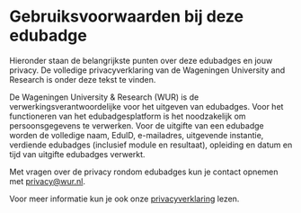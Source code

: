 # Gebruiksvoorwaarden bij deze edubadge
Hieronder staan de belangrijkste punten over deze edubadges en jouw privacy. De volledige privacyverklaring van de Wageningen University and Research is onder deze tekst te vinden.
 
De Wageningen University & Research (WUR) is de verwerkingsverantwoordelijke voor het uitgeven van edubadges. Voor het functioneren van het edubadgesplatform is het noodzakelijk om persoonsgegevens te verwerken. Voor de uitgifte van een edubadge worden de volledige naam, EduID, e-mailadres, uitgevende instantie, verdiende edubadges (inclusief module en resultaat), opleiding en datum en tijd van uitgifte edubadges verwerkt.
 
Met vragen over de privacy rondom edubadges kun je contact opnemen met [privacy@wur.nl](mailto:privacy@wur.nl).
 
Voor meer informatie kun je ook onze [privacyverklaring](https://raw.githubusercontent.com/edubadges/privacy/master/wageningen-university-research/edubadges-nonformal-terms-nl.md) lezen.
